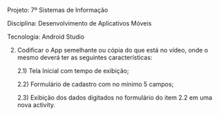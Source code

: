 Projeto: 7º Sistemas de Informação

Disciplina: Desenvolvimento de Aplicativos Móveis

Tecnologia: Android Studio


2. Codificar o App semelhante ou cópia do que está no vídeo, onde o mesmo deverá ter as seguintes características:

    2.1) Tela Inicial com tempo de exibição;

    2.2) Formulário de cadastro com no mínimo 5 campos;

    2.3) Exibição dos dados digitados no formulário do item 2.2 em uma nova activity.


